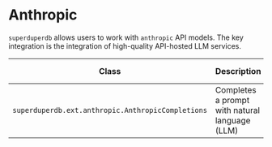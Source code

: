 # Anthropic

`superduperdb` allows users to work with `anthropic` API models. The key integration is the integration 
of high-quality API-hosted LLM services.

| Class | Description | GitHub | API-docs |
| --- | --- | --- | --- |
| `superduperdb.ext.anthropic.AnthropicCompletions` | Completes a prompt with natural language (LLM) | [Code](https://github.com/SuperDuperDB/superduperdb/blob/main/superduperdb/ext/anthropic/model.py) | ... |